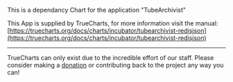This is a dependancy Chart for the application "TubeArchivist"

This App is supplied by TrueCharts, for more information visit the manual: [https://truecharts.org/docs/charts/incubator/tubearchivist-redisjson](https://truecharts.org/docs/charts/incubator/tubearchivist-redisjson)

---

TrueCharts can only exist due to the incredible effort of our staff.
Please consider making a [donation](https://truecharts.org/docs/about/sponsor) or contributing back to the project any way you can!
